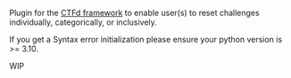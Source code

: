 Plugin for the <a href="https://github.com/CTFd/CTFd">CTFd framework</a> to enable user(s) to reset challenges individually, categorically, or inclusively.

If you get a Syntax error initialization please ensure your python version is >= 3.10.

WIP
